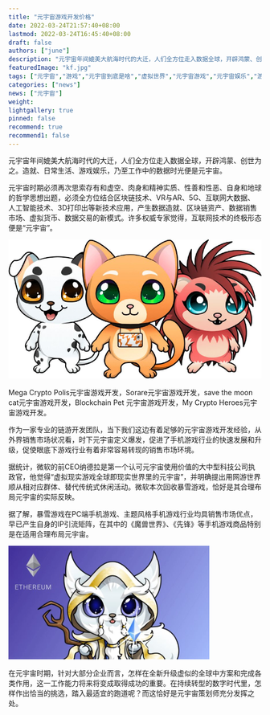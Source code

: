 ```yaml
---
title: "元宇宙游戏开发价格"
date: 2022-03-24T21:57:40+08:00
lastmod: 2022-03-24T16:45:40+08:00
draft: false
authors: ["june"]
description: "元宇宙年间媲美大航海时代的大迁，人们全方位走入数据全球，开辟鸿蒙、创世为之。造就、日常生活、游戏娱乐，乃至工作中的数据时光便是元宇宙。"
featuredImage: "kf.jpg"
tags: ["元宇宙","游戏","元宇宙到底是啥","虚拟世界","元宇宙游戏","元宇宙娱乐","游戏开发"]
categories: ["news"]
news: ["元宇宙"]
weight: 
lightgallery: true
pinned: false
recommend: true
recommend1: false
---
```



元宇宙年间媲美大航海时代的大迁，人们全方位走入数据全球，开辟鸿蒙、创世为之。造就、日常生活、游戏娱乐，乃至工作中的数据时光便是元宇宙。

元宇宙时期必须再次思索存有和虚空、肉身和精神实质、性善和性恶、自身和地球的哲学思想出题，必须全方位结合区块链技术、VR与AR、5G、互联网大数据、人工智能技术、3D打印出等新技术应用，产生数据造就、区块链资产、数据销售市场、虚拟货币、数据交易的新模式。许多权威专家觉得，互联网技术的终极形态便是“元宇宙”。



![元宇宙游戏开发价格](kf.jpg)



Mega Crypto Polis元宇宙游戏开发，Sorare元宇宙游戏开发，save the moon cat元宇宙游戏开发，Blockchain Pet 元宇宙游戏开发，My Crypto Heroes元宇宙游戏开发。

作为一家专业的链游开发团队，当下我们这边有着足够的元宇宙游戏开发经验，从外界销售市场状况看，时下元宇宙定义爆发，促进了手机游戏行业的快速发展和升级，促使眼底下游戏行业有着非常容易转现的销售市场环境。

据统计，微软的前CEO纳德拉是第一个认可元宇宙使用价值的大中型科技公司执政官，他觉得“虚拟现实游戏全球即现实世界里的元宇宙”，并明确提出用网游世界顺从相对应群体、替代传统式休闲活动。微软本次回收暴雪游戏，恰好是其合理布局元宇宙的实际反映。

据了解，暴雪游戏在PC端手机游戏、主题风格手机游戏行业均具销售市场优点，早已产生自身的IP引流矩阵，在其中的《魔兽世界》、《先锋》等手机游戏商品特别是在适用合理布局元宇宙。



![元宇宙游戏开发价格](jg.png)



在元宇宙时期，针对大部分企业而言，怎样在全新升级虚似的全球中方案和完成各类作用，这一工作能力将来将变成取得成功的重要。在持续转型的数字时代里，怎样作出恰当的挑选，踏入最适宜的跑道呢？而这恰好是元宇宙策划师充分发挥之处。